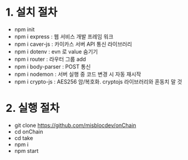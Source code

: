 # 1. 설치 절차
  
- npm init  
- npm i express   : 웹 서비스 개발 프레임 워크  
- npm i caver-js  : 카이카스 서버 API 통신 라이브러리  
- npm i dotenv    : evn 로 value 숨기기  
- npm i router    : 라우터 그룹 add  
- npm i body-parser : POST 통신  
- npm i nodemon   : 서버 실행 중 코드 변경 시 자동 재시작  
- npm i crypto-js : AES256 암/복호화. cryptojs 라이브러리와 혼동치 말 것  
  
# 2. 실행 절차  
- git clone https://github.com/misblocdev/onChain  
- cd onChain  
- cd take  
- npm i  
- npm start  
